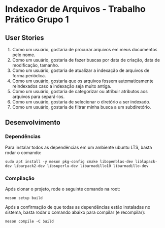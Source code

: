 # Indexador de Arquivos - Trabalho Prático Grupo 1

## User Stories

1. Como um usuário, gostaria de procurar arquivos em meus documentos pelo nome.
2. Como um usuário, gostaria de fazer buscas por data de criação, data de modificação, tamanho.
3. Como um usuário, gostaria de atualizar a indexação de arquivos de forma periódica.
4. Como um usuário, gostaria que os arquivos fossem automaticamente reindexados caso a indexação seja muito antiga.
5. Como um usuário, gostaria de categorizar ou atribuir atributos aos arquivos para separá-los.
6. Como um usuário, gostaria de selecionar o diretório a ser indexado.
7. Como um usuário, gostaria de filtrar minha busca a um subdiretório.

## Desenvolvimento

### Dependências

Para instalar todos as dependências em um ambiente ubuntu LTS, basta rodar o comando:

``` shell
sudo apt install -y meson pkg-config cmake libopenblas-dev liblapack-dev libarpack2-dev libsuperlu-dev libarmadillo10 libarmadillo-dev
```

### Compilação

Após clonar o projeto, rode o seguinte comando na root:

``` shell
meson setup build
```

Após a confirmação de que todas as dependências estão instaladas no sistema, basta rodar o comando abaixo para compilar (e recompilar):

``` shell
meson compile -C build
```
